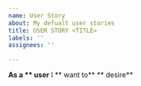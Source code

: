```yaml
---
name: User Story
about: My defualt user stories
title: USER STORY <TITLE>
labels: ''
assignees: ''

---
```


**As a ** user** I ** want to** ** desire**
